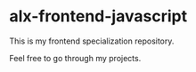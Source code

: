 # alx-frontend-javascript
This is my frontend specialization repository.

Feel free to go through my projects.
